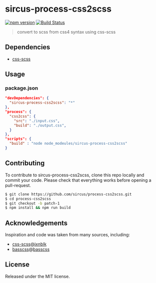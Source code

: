 # sircus-process-css2scss

[![npm version](https://img.shields.io/npm/v/sircus-process-css2scss.svg?style=flat)](https://www.npmjs.com/package/sircus-process-css2scss)
[![Build Status](https://img.shields.io/travis/sircus/process-css2scss/master.svg?style=flat)](https://travis-ci.org/sircus/process-css2scss)

> convert to scss from css4 syntax using css-scss

## Dependencies

* [css-scss](https://github.com/jxnblk/css-scss)


## Usage

### package.json

```json
"devDependencies": {
  "sircus-process-css2scss": "*"
},
"process": {
  "css2css": {
    "src": "./input.css",
    "build": "./output.css",
  }
},
"scripts": {
  "build" : "node node_modeules/sircus-process-css2scss"
}
```

## Contributing
To contribute to sircus-process-css2scss, clone this repo locally and commit your code.
Please check that everything works before opening a pull-request.

```bash
$ git clone https://github.com/sircus/process-css2scss.git
$ cd process-css2scss
$ git checkout -b patch-1
$ npm install && npm run build
```

## Acknowledgements

Inspiration and code was taken from many sources, including:  

* [css-scss](https://github.com/jxnblk/css-scss)@[jxnblk](https://github.com/jxnblk)
* [basscss](https://github.com/basscss/basscss)@[basscss](https://github.com/basscss)

## License
Released under the MIT license.
